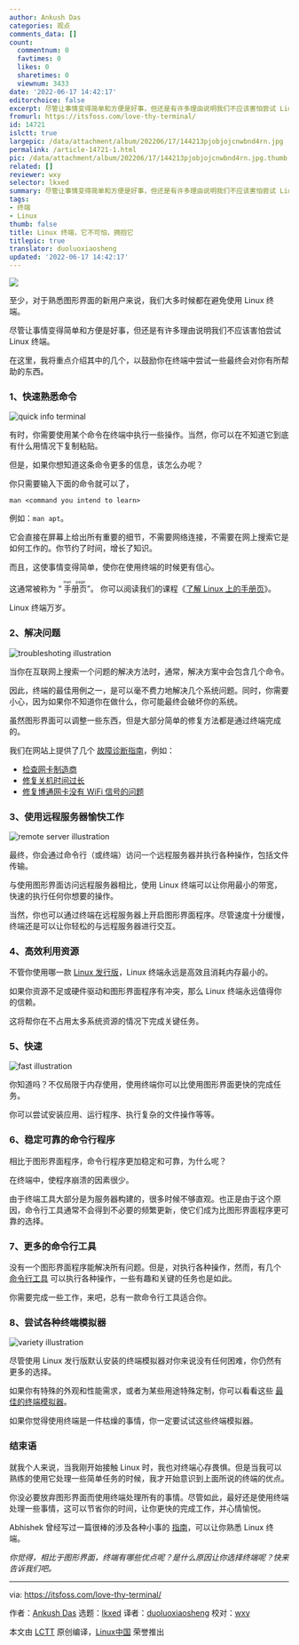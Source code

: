 ```yaml
---
author: Ankush Das
categories: 观点
comments_data: []
count:
  commentnum: 0
  favtimes: 0
  likes: 0
  sharetimes: 0
  viewnum: 3433
date: '2022-06-17 14:42:17'
editorchoice: false
excerpt: 尽管让事情变得简单和方便是好事，但还是有许多理由说明我们不应该害怕尝试 Linux 终端。
fromurl: https://itsfoss.com/love-thy-terminal/
id: 14721
islctt: true
largepic: /data/attachment/album/202206/17/144213pjobjojcnwbnd4rn.jpg
permalink: /article-14721-1.html
pic: /data/attachment/album/202206/17/144213pjobjojcnwbnd4rn.jpg.thumb.jpg
related: []
reviewer: wxy
selector: lkxed
summary: 尽管让事情变得简单和方便是好事，但还是有许多理由说明我们不应该害怕尝试 Linux 终端。
tags:
- 终端
- Linux
thumb: false
title: Linux 终端，它不可怕，拥抱它
titlepic: true
translator: duoluoxiaosheng
updated: '2022-06-17 14:42:17'
---
```


![](/data/attachment/album/202206/17/144213pjobjojcnwbnd4rn.jpg)


至少，对于熟悉图形界面的新用户来说，我们大多时候都在避免使用 Linux 终端。


尽管让事情变得简单和方便是好事，但还是有许多理由说明我们不应该害怕尝试 Linux 终端。


在这里，我将重点介绍其中的几个，以鼓励你在终端中尝试一些最终会对你有所帮助的东西。


### 1、快速熟悉命令


![quick info terminal](/data/attachment/album/202206/17/144218i2l7w4q4d0wx4u2k.png)


有时，你需要使用某个命令在终端中执行一些操作。当然，你可以在不知道它到底有什么用情况下复制粘贴。


但是，如果你想知道这条命令更多的信息，该怎么办呢？


你只需要输入下面的命令就可以了，



```
man <command you intend to learn>

```

例如：`man apt`。


它会直接在屏幕上给出所有重要的细节，不需要网络连接，不需要在网上搜索它是如何工作的。你节约了时间，增长了知识。


而且，这使事情变得简单，使你在使用终端的时候更有信心。


这通常被称为 “<ruby> 手册页 <rt>  man page </rt></ruby>”。 你可以阅读我们的课程《[了解 Linux 上的手册页](https://itsfoss.com/linux-man-page-guide/)》。


Linux 终端万岁。


### 2、解决问题


![troubleshoting illustration](/data/attachment/album/202206/17/144218ebgbrbn6cwn7xfbc.jpg)


当你在互联网上搜索一个问题的解决方法时，通常，解决方案中会包含几个命令。


因此，终端的最佳用例之一，是可以毫不费力地解决几个系统问题。同时，你需要小心，因为如果你不知道你在做什么，你可能最终会破坏你的系统。


虽然图形界面可以调整一些东西，但是大部分简单的修复方法都是通过终端完成的。


我们在网站上提供了几个 [故障诊断指南](https://itsfoss.com/tag/troubleshoot/)，例如：


* [检查网卡制造商](https://itsfoss.com/find-network-adapter-ubuntu-linux/)
* [修复关机时间过长](https://itsfoss.com/long-shutdown-linux/)
* [修复博通网卡没有 WiFi 信号的问题](https://itsfoss.com/fix-no-wireless-network-ubuntu/)


### 3、使用远程服务器愉快工作


![remote server illustration](/data/attachment/album/202206/17/144218b2gnglbllgmv2lng.jpg)


最终，你会通过命令行（或终端）访问一个远程服务器并执行各种操作，包括文件传输。


与使用图形界面访问远程服务器相比，使用 Linux 终端可以让你用最小的带宽，快速的执行任何你想要的操作。


当然，你也可以通过终端在远程服务器上开启图形界面程序。尽管速度十分缓慢，终端还是可以让你轻松的与远程服务器进行交互。


### 4、高效利用资源


不管你使用哪一款 [Linux 发行版](https://itsfoss.com/best-linux-distributions/)，Linux 终端永远是高效且消耗内存最小的。


如果你资源不足或硬件驱动和图形界面程序有冲突，那么 Linux 终端永远值得你的信赖。


这将帮你在不占用太多系统资源的情况下完成关键任务。


### 5、快速


![fast illustration](/data/attachment/album/202206/17/144218e9xvx7b9xwndff7z.jpg)


你知道吗？不仅局限于内存使用，使用终端你可以比使用图形界面更快的完成任务。


你可以尝试安装应用、运行程序、执行复杂的文件操作等等。


### 6、稳定可靠的命令行程序


相比于图形界面程序，命令行程序更加稳定和可靠，为什么呢？


在终端中，使程序崩溃的因素很少。


由于终端工具大部分是为服务器构建的，很多时候不够直观。也正是由于这个原因，命令行工具通常不会得到不必要的频繁更新，使它们成为比图形界面程序更可靠的选择。


### 7、更多的命令行工具


没有一个图形界面程序能解决所有问题。但是，对执行各种操作，然而，有几个 [命令行工具](https://itsfoss.com/tag/cli-tools/) 可以执行各种操作，一些有趣和关键的任务也是如此。


你需要完成一些工作，来吧，总有一款命令行工具适合你。


### 8、尝试各种终端模拟器


![variety illustration](/data/attachment/album/202206/17/144219tgr9gb341knnetv1.jpg)


尽管使用 Linux 发行版默认安装的终端模拟器对你来说没有任何困难，你仍然有更多的选择。


如果你有特殊的外观和性能需求，或者为某些用途特殊定制，你可以看看这些 [最佳的终端模拟器](https://itsfoss.com/linux-terminal-emulators/)。


如果你觉得使用终端是一件枯燥的事情，你一定要试试这些终端模拟器。


### 结束语


就我个人来说，当我刚开始接触 Linux 时，我也对终端心存畏惧。但是当我可以熟练的使用它处理一些简单任务的时候，我才开始意识到上面所说的终端的优点。


你没必要放弃图形界面而使用终端处理所有的事情。尽管如此，最好还是使用终端处理一些事情，这可以节省你的时间，让你更快的完成工作，并心情愉悦。


Abhishek 曾经写过一篇很棒的涉及各种小事的 [指南](https://itsfoss.com/basic-terminal-tips-ubuntu/)，可以让你熟悉 Linux 终端。


*你觉得，相比于图形界面，终端有哪些优点呢？是什么原因让你选择终端呢？快来告诉我们吧。*




---


via: <https://itsfoss.com/love-thy-terminal/>


作者：[Ankush Das](https://itsfoss.com/author/ankush/) 选题：[lkxed](https://github.com/lkxed) 译者：[duoluoxiaosheng](https://github.com/duoluoxiaosheng) 校对：[wxy](https://github.com/wxy)


本文由 [LCTT](https://github.com/LCTT/TranslateProject) 原创编译，[Linux中国](https://linux.cn/) 荣誉推出